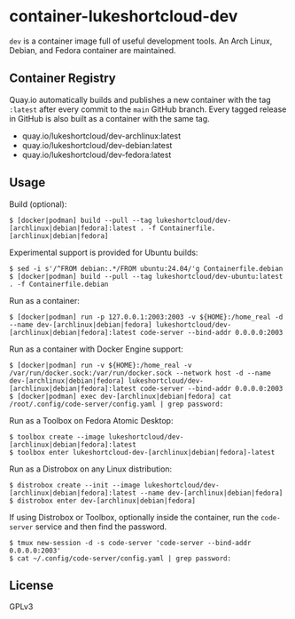 # container-lukeshortcloud-dev

`dev` is a container image full of useful development tools. An Arch Linux, Debian, and Fedora container are maintained.

## Container Registry

Quay.io automatically builds and publishes a new container with the tag `:latest` after every commit to the `main` GitHub branch. Every tagged release in GitHub is also built as a container with the same tag.

- quay.io/lukeshortcloud/dev-archlinux:latest
- quay.io/lukeshortcloud/dev-debian:latest
- quay.io/lukeshortcloud/dev-fedora:latest

## Usage

Build (optional):

```
$ [docker|podman] build --pull --tag lukeshortcloud/dev-[archlinux|debian|fedora]:latest . -f Containerfile.[archlinux|debian|fedora]
```

Experimental support is provided for Ubuntu builds:

```
$ sed -i s'/^FROM debian:.*/FROM ubuntu:24.04/'g Containerfile.debian
$ [docker|podman] build --pull --tag lukeshortcloud/dev-ubuntu:latest . -f Containerfile.debian
```

Run as a container:

```
$ [docker|podman] run -p 127.0.0.1:2003:2003 -v ${HOME}:/home_real -d --name dev-[archlinux|debian|fedora] lukeshortcloud/dev-[archlinux|debian|fedora]:latest code-server --bind-addr 0.0.0.0:2003
```

Run as a container with Docker Engine support:

```
$ [docker|podman] run -v ${HOME}:/home_real -v /var/run/docker.sock:/var/run/docker.sock --network host -d --name dev-[archlinux|debian|fedora] lukeshortcloud/dev-[archlinux|debian|fedora]:latest code-server --bind-addr 0.0.0.0:2003
$ [docker|podman] exec dev-[archlinux|debian|fedora] cat /root/.config/code-server/config.yaml | grep password:
```

Run as a Toolbox on Fedora Atomic Desktop:

```
$ toolbox create --image lukeshortcloud/dev-[archlinux|debian|fedora]:latest
$ toolbox enter lukeshortcloud-dev-[archlinux|debian|fedora]-latest
```

Run as a Distrobox on any Linux distribution:

```
$ distrobox create --init --image lukeshortcloud/dev-[archlinux|debian|fedora]:latest --name dev-[archlinux|debian|fedora]
$ distrobox enter dev-[archlinux|debian|fedora]
```

If using Distrobox or Toolbox, optionally inside the container, run the `code-server` service and then find the password.

```
$ tmux new-session -d -s code-server 'code-server --bind-addr 0.0.0.0:2003'
$ cat ~/.config/code-server/config.yaml | grep password:
```

## License

GPLv3
